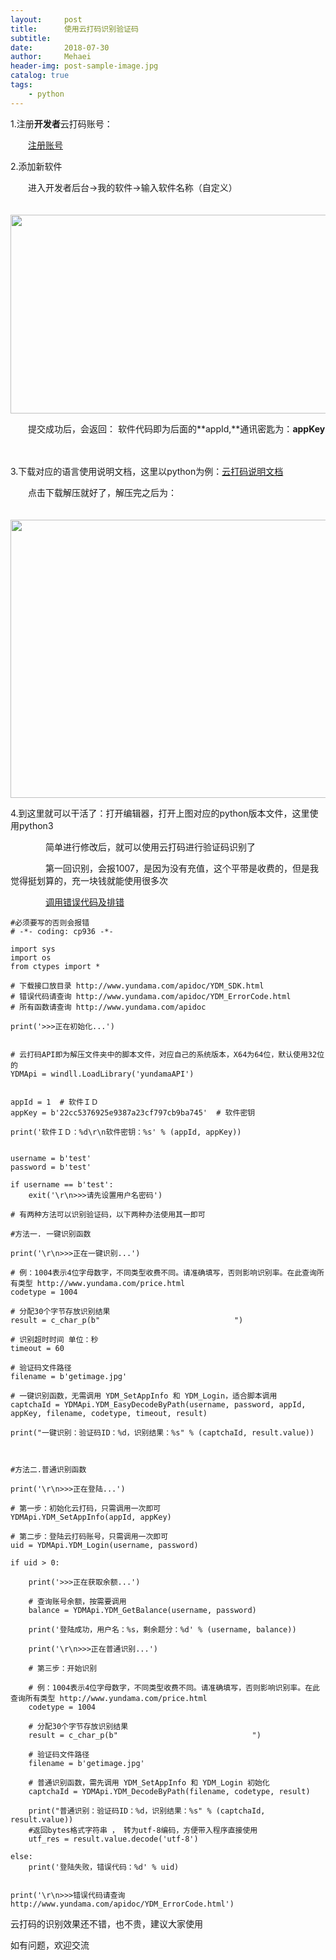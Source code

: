 ```yaml
---
layout:     post
title:      使用云打码识别验证码
subtitle:   
date:       2018-07-30
author:     Mehaei
header-img: post-sample-image.jpg
catalog: true
tags:
    - python
---
```

1.注册**开发者**云打码账号：

　　[注册账号](http://www.yundama.com/)

2.添加新软件

　　进入开发者后台->我的软件->输入软件名称（自定义）

　　　　<img src="https://images2018.cnblogs.com/blog/1432315/201807/1432315-20180730195850023-1580072399.png" alt="" width="680" height="318" />

　　提交成功后，会返回： 软件代码即为后面的**appId,**通讯密匙为：**appKey**

　　　　<img src="https://images2018.cnblogs.com/blog/1432315/201807/1432315-20180730200314066-1195440745.png" alt="" />

3.下载对应的语言使用说明文档，这里以python为例：[云打码说明文档](http://www.yundama.com/apidoc/YDM_SDK.html#DEMO)

　　点击下载解压就好了，解压完之后为：

　　　　<img src="https://images2018.cnblogs.com/blog/1432315/201807/1432315-20180730200132003-1038053076.png" alt="" width="685" height="445" />

4.到这里就可以干活了：打开编辑器，打开上图对应的python版本文件，这里使用python3

　　　　简单进行修改后，就可以使用云打码进行验证码识别了

　　　　第一回识别，会报1007，是因为没有充值，这个平带是收费的，但是我觉得挺划算的，充一块钱就能使用很多次

　　　　[调用错误代码及排错](http://www.yundama.com/apidoc/YDM_ErrorCode.html)

```
#必须要写的否则会报错
# -*- coding: cp936 -*-

import sys
import os
from ctypes import *

# 下载接口放目录 http://www.yundama.com/apidoc/YDM_SDK.html
# 错误代码请查询 http://www.yundama.com/apidoc/YDM_ErrorCode.html
# 所有函数请查询 http://www.yundama.com/apidoc

print('>>>正在初始化...')


# 云打码API即为解压文件夹中的脚本文件，对应自己的系统版本，X64为64位，默认使用32位的
YDMApi = windll.LoadLibrary('yundamaAPI')


appId = 1  # 软件ＩＤ
appKey = b'22cc5376925e9387a23cf797cb9ba745'  # 软件密钥

print('软件ＩＤ：%d\r\n软件密钥：%s' % (appId, appKey))


username = b'test'
password = b'test'

if username == b'test':
    exit('\r\n>>>请先设置用户名密码')

# 有两种方法可以识别验证码，以下两种办法使用其一即可

#方法一. 一键识别函数

print('\r\n>>>正在一键识别...')

# 例：1004表示4位字母数字，不同类型收费不同。请准确填写，否则影响识别率。在此查询所有类型 http://www.yundama.com/price.html
codetype = 1004

# 分配30个字节存放识别结果
result = c_char_p(b"                              ")

# 识别超时时间 单位：秒
timeout = 60

# 验证码文件路径
filename = b'getimage.jpg'

# 一键识别函数，无需调用 YDM_SetAppInfo 和 YDM_Login，适合脚本调用
captchaId = YDMApi.YDM_EasyDecodeByPath(username, password, appId, appKey, filename, codetype, timeout, result)

print("一键识别：验证码ID：%d，识别结果：%s" % (captchaId, result.value))



#方法二.普通识别函数

print('\r\n>>>正在登陆...')

# 第一步：初始化云打码，只需调用一次即可
YDMApi.YDM_SetAppInfo(appId, appKey)

# 第二步：登陆云打码账号，只需调用一次即可
uid = YDMApi.YDM_Login(username, password)

if uid > 0:

    print('>>>正在获取余额...')

    # 查询账号余额，按需要调用
    balance = YDMApi.YDM_GetBalance(username, password)

    print('登陆成功，用户名：%s，剩余题分：%d' % (username, balance))

    print('\r\n>>>正在普通识别...')

    # 第三步：开始识别

    # 例：1004表示4位字母数字，不同类型收费不同。请准确填写，否则影响识别率。在此查询所有类型 http://www.yundama.com/price.html
    codetype = 1004

    # 分配30个字节存放识别结果
    result = c_char_p(b"                              ")

    # 验证码文件路径
    filename = b'getimage.jpg'

    # 普通识别函数，需先调用 YDM_SetAppInfo 和 YDM_Login 初始化
    captchaId = YDMApi.YDM_DecodeByPath(filename, codetype, result)

    print("普通识别：验证码ID：%d，识别结果：%s" % (captchaId, result.value))
    #返回bytes格式字符串 ， 转为utf-8编码，方便带入程序直接使用
    utf_res = result.value.decode('utf-8')

else:
    print('登陆失败，错误代码：%d' % uid)


print('\r\n>>>错误代码请查询 http://www.yundama.com/apidoc/YDM_ErrorCode.html')
```

云打码的识别效果还不错，也不贵，建议大家使用

如有问题，欢迎交流

